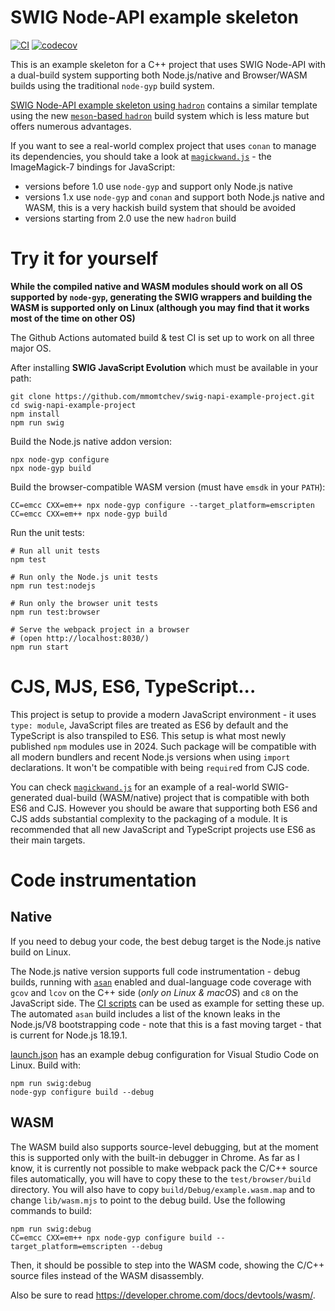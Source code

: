 # SWIG Node-API example skeleton

[![CI](https://github.com/mmomtchev/swig-napi-example-project/actions/workflows/run.yml/badge.svg)](https://github.com/mmomtchev/swig-napi-example-project/actions/workflows/run.yml)
[![codecov](https://codecov.io/gh/mmomtchev/swig-napi-example-project/graph/badge.svg?token=05LMSUTBVA)](https://codecov.io/gh/mmomtchev/swig-napi-example-project)

This is an example skeleton for a C++ project that uses SWIG Node-API with a dual-build system supporting both Node.js/native and Browser/WASM builds using the traditional `node-gyp` build system.

[SWIG Node-API example skeleton using `hadron`](https://github.com/mmomtchev/hadron-swig-napi-example-project.git) contains a similar template using the new [`meson`-based `hadron`](https://github.com/mmomtchev/hadron) build system which is less mature but offers numerous advantages.

If you want to see a real-world complex project that uses `conan` to manage its dependencies, you should take a look at [`magickwand.js`](https://github.com/mmomtchev/magickwand.js) - the ImageMagick-7 bindings for JavaScript:
 * versions before 1.0 use `node-gyp` and support only Node.js native
 * versions 1.x use `node-gyp` and `conan` and support both Node.js native and WASM, this is a very hackish build system that should be avoided
 * versions starting from 2.0 use the new `hadron` build

# Try it for yourself

**While the compiled native and WASM modules should work on all OS supported by `node-gyp`, generating the SWIG wrappers and building the WASM is supported only on Linux (although you may find that it works most of the time on other OS)**

The Github Actions automated build & test CI is set up to work on all three major OS.

After installing **SWIG JavaScript Evolution** which must be available in your path:

```shell
git clone https://github.com/mmomtchev/swig-napi-example-project.git
cd swig-napi-example-project
npm install
npm run swig
```

Build the Node.js native addon version:
```
npx node-gyp configure
npx node-gyp build
```

Build the browser-compatible WASM version (must have `emsdk` in your `PATH`):
```
CC=emcc CXX=em++ npx node-gyp configure --target_platform=emscripten 
CC=emcc CXX=em++ npx node-gyp build
```

Run the unit tests:
```
# Run all unit tests
npm test

# Run only the Node.js unit tests
npm run test:nodejs

# Run only the browser unit tests
npm run test:browser

# Serve the webpack project in a browser
# (open http://localhost:8030/)
npm run start
```

# CJS, MJS, ES6, TypeScript...

This project is setup to provide a modern JavaScript environment - it uses `type: module`, JavaScript files are treated as ES6 by default and the TypeScript is also transpiled to ES6. This setup is what most newly published `npm` modules use in 2024. Such package will be compatible with all modern bundlers and recent Node.js versions when using `import` declarations. It won't be compatible with being `require`d from CJS code.

You can check [`magickwand.js`](https://github.com/mmomtchev/magickwand.js) for an example of a real-world SWIG-generated dual-build (WASM/native) project that is compatible with both ES6 and CJS. However you should be aware that supporting both ES6 and CJS adds substantial complexity to the packaging of a module. It is recommended that all new JavaScript and TypeScript projects use ES6 as their main targets.

# Code instrumentation

## Native

If you need to debug your code, the best debug target is the Node.js native build on Linux.

The Node.js native version supports full code instrumentation - debug builds, running with [`asan`](https://github.com/google/sanitizers/wiki/AddressSanitizer) enabled and dual-language code coverage with `gcov` and `lcov` on the C++ side (*only on Linux & macOS*) and `c8` on the JavaScript side. The [CI scripts](https://github.com/mmomtchev/swig-napi-example-project/blob/main/.github/workflows/run.yml) can be used as example for setting these up. The automated `asan` build includes a list of the known leaks in the Node.js/V8 bootstrapping code - note that this is a fast moving target - that is current for Node.js 18.19.1.

[launch.json](https://github.com/mmomtchev/swig-napi-example-project/blob/main/.vscode/launch.json) has an example debug configuration for Visual Studio Code on Linux. Build with:

```
npm run swig:debug
node-gyp configure build --debug
```

## WASM

The WASM build also supports source-level debugging, but at the moment this is supported only with the built-in debugger in Chrome. As far as I know, it is currently not possible to make webpack pack the C/C++ source files automatically, you will have to copy these to the `test/browser/build` directory. You will also have to copy `build/Debug/example.wasm.map` and to change `lib/wasm.mjs` to point to the debug build. Use the following commands to build:

```
npm run swig:debug
CC=emcc CXX=em++ npx node-gyp configure build --target_platform=emscripten --debug
```

Then, it should be possible to step into the WASM code, showing the C/C++ source files instead of the WASM disassembly.

Also be sure to read https://developer.chrome.com/docs/devtools/wasm/.
